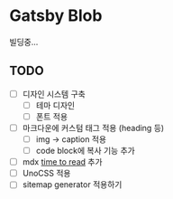 # Gatsby Blob

빌딩중...

## TODO

- [ ] 디자인 시스템 구축
  - [ ] 테마 디자인
  - [ ] 폰트 적용
- [ ] 마크다운에 커스텀 태그 적용 (heading 등)
  - [ ] img -> caption 적용
  - [ ] code block에 복사 기능 추가
- [ ] mdx [time to read](https://www.gatsbyjs.com/plugins/gatsby-plugin-mdx/?=gaysby-plugin-mdx#extending-the-graphql-mdx-nodes) 추가
- [ ] UnoCSS 적용
- [ ] sitemap generator 적용하기
